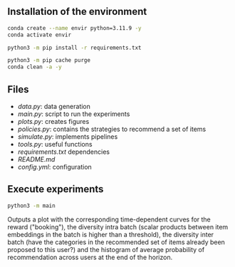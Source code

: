 ﻿## Installation of the environment

```bash
conda create --name envir python=3.11.9 -y
conda activate envir

python3 -m pip install -r requirements.txt

python3 -m pip cache purge
conda clean -a -y
```

## Files

- *data.py*: data generation
- *main.py*: script to run the experiments
- *plots.py*: creates figures
- *policies.py*: contains the strategies to recommend a set of items
- *simulate.py*: implements pipelines 
- *tools.py*: useful functions
- *requirements.txt* dependencies
- *README.md*
- *config.yml*: configuration 

## Execute experiments

```bash
python3 -m main
```

Outputs a plot with the corresponding time-dependent curves for the reward ("booking"), the diversity intra batch (scalar products between item embeddings in the batch is higher than a threshold), the diversity inter batch (have the categories in the recommended set of items already been proposed to this user?) and the histogram of average probability of recommendation across users at the end of the horizon.

